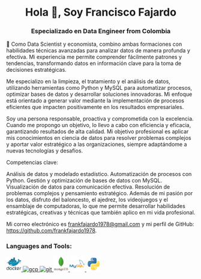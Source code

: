 <h1 align="center">Hola 👋, Soy Francisco Fajardo</h1>
<h3 align="center">Especializado en Data Engineer from Colombia</h3>


🌱 Como Data Scientist y economista, combino ambas formaciones con habilidades técnicas avanzadas para analizar datos de manera profunda y efectiva. Mi experiencia me permite comprender fácilmente patrones y tendencias, transformando datos en información clave para la toma de decisiones estratégicas.

Me especializo en la limpieza, el tratamiento y el análisis de datos, utilizando herramientas como Python y MySQL para automatizar procesos, optimizar bases de datos y desarrollar soluciones innovadoras. Mi enfoque está orientado a generar valor mediante la implementación de procesos eficientes que impacten positivamente en los resultados empresariales.

Soy una persona responsable, proactiva y comprometida con la excelencia. Cuando me propongo un objetivo, lo llevo a cabo con eficiencia y eficacia, garantizando resultados de alta calidad. Mi objetivo profesional es aplicar mis conocimientos en ciencia de datos para resolver problemas complejos y aportar valor estratégico a las organizaciones, siempre adaptándome a nuevas tecnologías y desafíos.

Competencias clave:

Análisis de datos y modelado estadístico.
Automatización de procesos con Python.
Gestión y optimización de bases de datos con MySQL.
Visualización de datos para comunicación efectiva.
Resolución de problemas complejos y pensamiento estratégico.
Además de mi pasión por los datos, disfruto del baloncesto, el ajedrez, los videojuegos y el ensamblaje de computadoras, lo que me permite desarrollar habilidades estratégicas, creativas y técnicas que también aplico en mi vida profesional.

Mi correo electrónico es frankfajardo1978@gmail.com y mi perfil de GitHub: https://github.com/frankfajardo1978.




<h3 align="left">Languages and Tools:</h3>
<p align="left"> <a href="https://www.docker.com/" target="_blank" rel="noreferrer"> <img src="https://raw.githubusercontent.com/devicons/devicon/master/icons/docker/docker-original-wordmark.svg" alt="docker" width="40" height="40"/> </a> <a href="https://cloud.google.com" target="_blank" rel="noreferrer"> <img src="https://www.vectorlogo.zone/logos/google_cloud/google_cloud-icon.svg" alt="gcp" width="40" height="40"/> </a> <a href="https://git-scm.com/" target="_blank" rel="noreferrer"> <img src="https://www.vectorlogo.zone/logos/git-scm/git-scm-icon.svg" alt="git" width="40" height="40"/> </a> <a href="https://www.mongodb.com/" target="_blank" rel="noreferrer"> <img src="https://raw.githubusercontent.com/devicons/devicon/master/icons/mongodb/mongodb-original-wordmark.svg" alt="mongodb" width="40" height="40"/> </a> <a href="https://www.mysql.com/" target="_blank" rel="noreferrer"> <img src="https://raw.githubusercontent.com/devicons/devicon/master/icons/mysql/mysql-original-wordmark.svg" alt="mysql" width="40" height="40"/> </a> <a href="https://www.python.org" target="_blank" rel="noreferrer"> <img src="https://raw.githubusercontent.com/devicons/devicon/master/icons/python/python-original.svg" alt="python" width="40" height="40"/> </a> </p>

